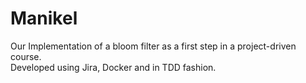 # Manikel <br>

Our Implementation of a bloom filter as a first step in a project-driven course. <br>
Developed using Jira, Docker and in TDD fashion. <br>
